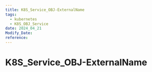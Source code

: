 ```yaml
---
title: K8S_Service_OBJ-ExternalName
tags:
  - kubernetes
  - K8S_OBJ_Service
date: 2024_04_21
Modify_Date: 
reference:
---
```

# K8S_Service_OBJ-ExternalName
